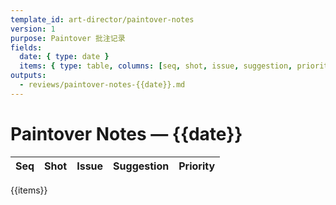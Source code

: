 ```yaml
---
template_id: art-director/paintover-notes
version: 1
purpose: Paintover 批注记录
fields:
  date: { type: date }
  items: { type: table, columns: [seq, shot, issue, suggestion, priority] }
outputs:
  - reviews/paintover-notes-{{date}}.md
---
```


# Paintover Notes — {{date}}

| Seq | Shot | Issue | Suggestion | Priority |
| --- | ---- | ----- | ---------- | -------- |

{{items}}
